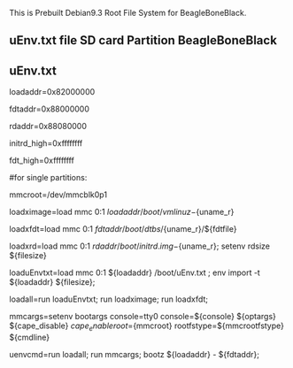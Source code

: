 This is Prebuilt Debian9.3 Root File System for BeagleBoneBlack.


uEnv.txt file SD card Partition BeagleBoneBlack
----------------------------------------------------

uEnv.txt
--------------
loadaddr=0x82000000

fdtaddr=0x88000000

rdaddr=0x88080000


initrd_high=0xffffffff

fdt_high=0xffffffff
  
#for single partitions:

mmcroot=/dev/mmcblk0p1
  
loadximage=load mmc 0:1 ${loadaddr} /boot/vmlinuz-${uname_r}

loadxfdt=load mmc 0:1 ${fdtaddr} /boot/dtbs/${uname_r}/${fdtfile}

loadxrd=load mmc 0:1 ${rdaddr} /boot/initrd.img-${uname_r}; setenv rdsize ${filesize}

loaduEnvtxt=load mmc 0:1 ${loadaddr} /boot/uEnv.txt ; env import -t ${loadaddr} ${filesize};

loadall=run loaduEnvtxt; run loadximage; run loadxfdt;

  
mmcargs=setenv bootargs console=tty0 console=${console} ${optargs} ${cape_disable} ${cape_enable} root=${mmcroot} rootfstype=${mmcrootfstype} ${cmdline}

  
uenvcmd=run loadall; run mmcargs; bootz ${loadaddr} - ${fdtaddr};




























